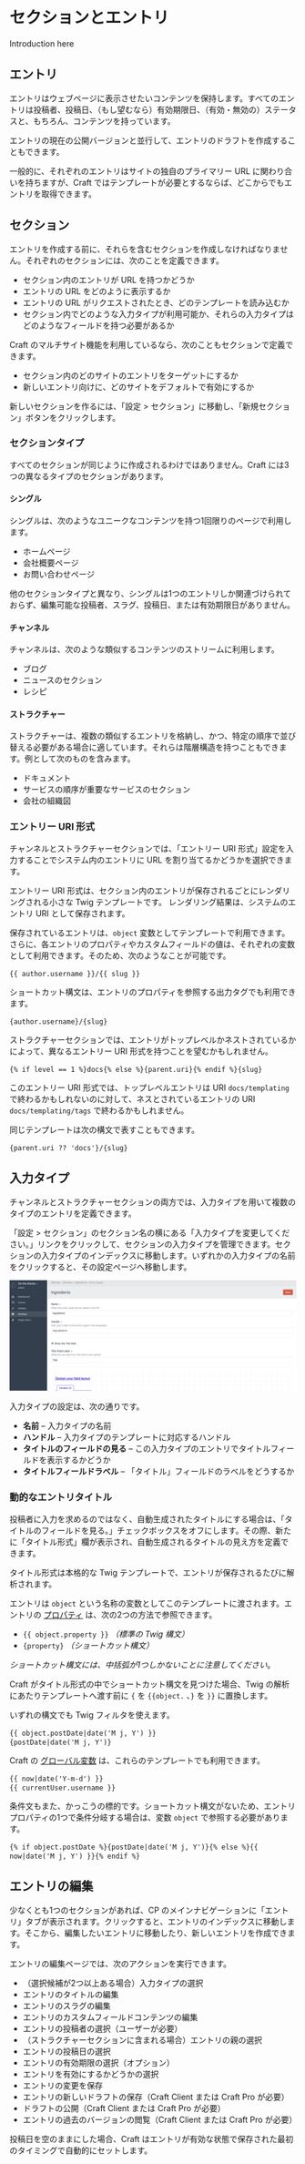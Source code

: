 # セクションとエントリ

Introduction here

## エントリ

エントリはウェブページに表示させたいコンテンツを保持します。すべてのエントリは投稿者、投稿日、（もし望むなら）有効期限日、（有効・無効の）ステータスと、もちろん、コンテンツを持っています。

エントリの現在の公開バージョンと並行して、エントリのドラフトを作成することもできます。

一般的に、それぞれのエントリはサイトの独自のプライマリー URL に関わり合いを持ちますが、Craft ではテンプレートが必要とするならば、どこからでもエントリを取得できます。

## セクション

エントリを作成する前に、それらを含むセクションを作成しなければなりません。それぞれのセクションには、次のことを定義できます。

* セクション内のエントリが URL を持つかどうか
* エントリの URL をどのように表示するか
* エントリの URL がリクエストされたとき、どのテンプレートを読み込むか
* セクション内でどのような入力タイプが利用可能か、それらの入力タイプはどのようなフィールドを持つ必要があるか

Craft のマルチサイト機能を利用しているなら、次のこともセクションで定義できます。

* セクション内のどのサイトのエントリをターゲットにするか
* 新しいエントリ向けに、どのサイトをデフォルトで有効にするか

新しいセクションを作るには、「設定 > セクション」に移動し、「新規セクション」ボタンをクリックします。

### セクションタイプ

すべてのセクションが同じように作成されるわけではありません。Craft には3つの異なるタイプのセクションがあります。

#### シングル

シングルは、次のようなユニークなコンテンツを持つ1回限りのページで利用します。

* ホームページ
* 会社概要ページ
* お問い合わせページ

他のセクションタイプと異なり、シングルは1つのエントリしか関連づけられておらず、編集可能な投稿者、スラグ、投稿日、または有効期限日がありません。

#### チャンネル

チャンネルは、次のような類似するコンテンツのストリームに利用します。

* ブログ
* ニュースのセクション
* レシピ

#### ストラクチャー

ストラクチャーは、複数の類似するエントリを格納し、かつ、特定の順序で並び替える必要がある場合に適しています。それらは階層構造を持つこともできます。例として次のものを含みます。

* ドキュメント
* サービスの順序が重要なサービスのセクション
* 会社の組織図

### エントリー URI 形式

チャンネルとストラクチャーセクションでは、「エントリー URI 形式」設定を入力することでシステム内のエントリに URL を割り当てるかどうかを選択できます。

エントリー URI 形式は、セクション内のエントリが保存されるごとにレンダリングされる小さな Twig テンプレートです。 レンダリング結果は、システムのエントリ URI として保存されます。

保存されているエントリは、`object` 変数としてテンプレートで利用できます。さらに、各エントリのプロパティやカスタムフィールドの値は、それぞれの変数として利用できます。そのため、次のようなことが可能です。

```twig
{{ author.username }}/{{ slug }}
```

ショートカット構文は、エントリのプロパティを参照する出力タグでも利用できます。

```twig
{author.username}/{slug}
```

ストラクチャーセクションでは、エントリがトップレベルかネストされているかによって、異なるエントリー URI 形式を持つことを望むかもしれません。

```twig
{% if level == 1 %}docs{% else %}{parent.uri}{% endif %}{slug}
```

このエントリー URI 形式では、トップレベルエントリは URI `docs/templating` で終わるかもしれないのに対して、ネスとされているエントリの URI `docs/templating/tags` で終わるかもしれません。

同じテンプレートは次の構文で表すこともできます。

```twig
{parent.uri ?? 'docs'}/{slug}
```

## 入力タイプ

チャンネルとストラクチャーセクションの両方では、入力タイプを用いて複数のタイプのエントリを定義できます。

「設定 >  セクション」のセクション名の横にある「入力タイプを変更してください。」リンクをクリックして、セクションの入力タイプを管理できます。セクションの入力タイプのインデックスに移動します。いずれかの入力タイプの名前をクリックすると、その設定ページへ移動します。

![入力タイプの設定編集画面](images/sections-and-entries-entry-types.png)

入力タイプの設定は、次の通りです。

* **名前** – 入力タイプの名前
* **ハンドル** – 入力タイプのテンプレートに対応するハンドル
* **タイトルのフィールドの見る** – この入力タイプのエントリでタイトルフィールドを表示するかどうか
* **タイトルフィールドラベル** – 「タイトル」フィールドのラベルをどうするか

### 動的なエントリタイトル

投稿者に入力を求めるのではなく、自動生成されたタイトルにする場合は、「タイトルのフィールドを見る。」チェックボックスをオフにします。その際、新たに「タイトル形式」欄が表示され、自動生成されるタイトルの見え方を定義できます。

タイトル形式は本格的な Twig テンプレートで、エントリが保存されるたびに解析されます。

エントリは `object` という名称の変数としてこのテンプレートに渡されます。エントリの [プロパティ](https://docs.craftcms.com/api/v3/craft-elements-entry.html#public-properties) は、次の2つの方法で参照できます。

* `{{ object.property }}` _（標準の Twig 構文）_
* `{property}` _（ショートカット構文）_

_ショートカット構文には、中括弧が1つしかないことに注意してください_。

Craft がタイトル形式の中でショートカット構文を見つけた場合、Twig の解析にあたりテンプレートへ渡す前に `{` を `{{object.` 、`}` を `}}` に置換します。

いずれの構文でも Twig フィルタを使えます。

```twig
{{ object.postDate|date('M j, Y') }}
{postDate|date('M j, Y')}
```

Craft の [グローバル変数](templating/global-variables.md) は、これらのテンプレートでも利用できます。

```twig
{{ now|date('Y-m-d') }}
{{ currentUser.username }}
```

条件文もまた、かっこうの標的です。ショートカット構文がないため、エントリプロパティの1つで条件分岐する場合は、変数 `object` で参照する必要があります。

```twig
{% if object.postDate %}{postDate|date('M j, Y')}{% else %}{{ now|date('M j, Y') }}{% endif %}
```

## エントリの編集

少なくとも1つのセクションがあれば、CP のメインナビゲーションに「エントリ」タブが表示されます。クリックすると、エントリのインデックスに移動します。そこから、編集したいエントリに移動したり、新しいエントリを作成できます。

エントリの編集ページでは、次のアクションを実行できます。

* （選択候補が2つ以上ある場合）入力タイプの選択
* エントリのタイトルの編集
* エントリのスラグの編集
* エントリのカスタムフィールドコンテンツの編集
* エントリの投稿者の選択（ユーザーが必要）
* （ストラクチャーセクションに含まれる場合）エントリの親の選択
* エントリの投稿日の選択
* エントリの有効期限の選択（オプション）
* エントリを有効にするかどうかの選択
* エントリの変更を保存
* エントリの新しいドラフトの保存（Craft Client または Craft Pro が必要）
* ドラフトの公開（Craft Client または Craft Pro が必要）
* エントリの過去のバージョンの閲覧（Craft Client または Craft Pro が必要）

投稿日を空のままにした場合、Craft はエントリが有効な状態で保存された最初のタイミングで自動的にセットします。

